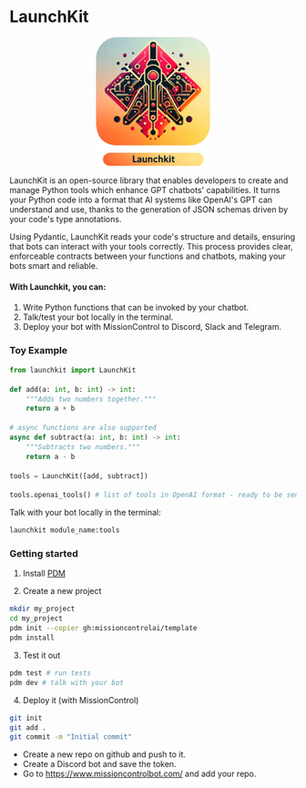 # LaunchKit

<p align="center">
  <img src="./docs/images/launchkit_logo_512px.webp" alt="drawing" width="200"/>
</p>

LaunchKit is an open-source library that enables developers to create and manage Python tools which enhance GPT chatbots' capabilities. It turns your Python code into a format that AI systems like OpenAI's GPT can understand and use, thanks to the generation of JSON schemas driven by your code's type annotations.

Using Pydantic, LaunchKit reads your code's structure and details, ensuring that bots can interact with your tools correctly. This process provides clear, enforceable contracts between your functions and chatbots, making your bots smart and reliable.

#### With Launchkit, you can:

1. Write Python functions that can be invoked by your chatbot.
2. Talk/test your bot locally in the terminal.
3. Deploy your bot with MissionControl to Discord, Slack and Telegram.

### Toy Example

```python
from launchkit import LaunchKit

def add(a: int, b: int) -> int:
    """Adds two numbers together."""
    return a + b

# async functions are also supported
async def subtract(a: int, b: int) -> int:
    """Subtracts two numbers."""
    return a - b

tools = LaunchKit([add, subtract])

tools.openai_tools() # list of tools in OpenAI format - ready to be sent to the API.
```

Talk with your bot locally in the terminal:

```bash
launchkit module_name:tools
```

### Getting started

1. Install [PDM](https://pdm-project.org/latest/#installation)

2. Create a new project

```bash
mkdir my_project
cd my_project
pdm init --copier gh:missioncontrolai/template
pdm install
```

3. Test it out

```bash
pdm test # run tests
pdm dev # talk with your bot
```

4. Deploy it (with MissionControl)

```bash
git init
git add .
git commit -m "Initial commit"
```

- Create a new repo on github and push to it.
- Create a Discord bot and save the token.
- Go to https://www.missioncontrolbot.com/ and add your repo.
